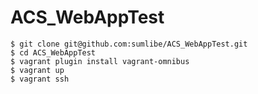 ACS_WebAppTest
==============

```
$ git clone git@github.com:sumlibe/ACS_WebAppTest.git
$ cd ACS_WebAppTest
$ vagrant plugin install vagrant-omnibus
$ vagrant up
$ vagrant ssh
```
